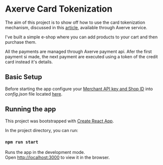 # Axerve Card Tokenization

The aim of this project is to show off how to use the card tokenization mechanism, discussed in this [article](https://6fixesunder.com), available through  Axerve service.

I've built a simple e-shop where you can add products to your cart and then purchase them. 

All the payments are managed through Axerve payment api. Afer the first payment si made, the next payment are executed using a token of the credit card instead it's details.

## Basic Setup

Before starting the app configure your [Merchant API key and Shop ID](https://docs.gestpay.it/rest/getting-started/setup-merchant-profile/) into *config.json* file located [here](https://github.com/6fixesunder/axerve-tokenization/blob/master/src/Config/config.json).

## Running the app
This project was bootstrapped with [Create React App](https://github.com/facebook/create-react-app). 

In the project directory, you can run:

### `npm run start`

Runs the app in the development mode.\
Open [http://localhost:3000](http://localhost:3000) to view it in the browser.
